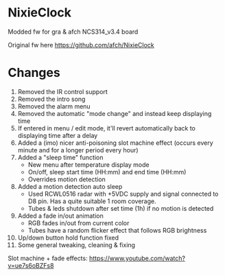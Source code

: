 # NixieClock
Modded fw for gra & afch NCS314_v3.4 board

Original fw here https://github.com/afch/NixieClock

# Changes
1. Removed the IR control support
2. Removed the intro song
3. Removed the alarm menu
4. Removed the automatic "mode change" and instead keep displaying time
5. If entered in menu / edit mode, it'll revert automatically back to displaying time after a delay
6. Added a (imo) nicer anti-poisoning slot machine effect (occurs every minute and for a longer period every hour)
7. Added a "sleep time" function
   - New menu after temperature display mode
   - On/off, sleep start time (HH:mm) and end time (HH:mm)
   - Overrides motion detection
8. Added a motion detection auto sleep
   - Used RCWL0516 radar with +5VDC supply and signal connected to D8 pin. Has a quite suitable 1 room coverage.
   - Tubes & leds shutdown after set time (1h) if no motion is detected
9. Added a fade in/out animation
   - RGB fades in/out from current color
   - Tubes have a random flicker effect that follows RGB brightness
10. Up/down button hold function fixed
11. Some general tweaking, cleaning & fixing

Slot machine + fade effects:
https://www.youtube.com/watch?v=ue7s6oBZFs8
